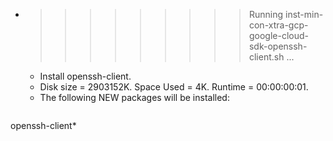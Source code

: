* >>>>>>>>> Running inst-min-con-xtra-gcp-google-cloud-sdk-openssh-client.sh ...
  * Install openssh-client.
  * Disk size = 2903152K. Space Used = 4K. Runtime = 00:00:00:01.
  * The following NEW packages will be installed:
  ```bash
openssh-client*
  ```
